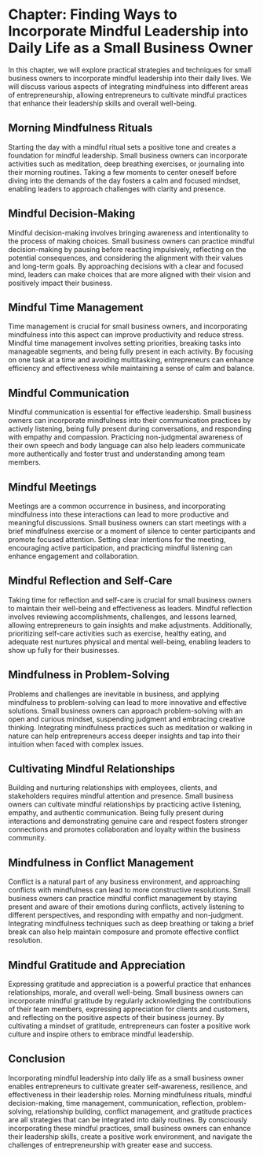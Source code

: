 Chapter: Finding Ways to Incorporate Mindful Leadership into Daily Life as a Small Business Owner
=================================================================================================

In this chapter, we will explore practical strategies and techniques for small business owners to incorporate mindful leadership into their daily lives. We will discuss various aspects of integrating mindfulness into different areas of entrepreneurship, allowing entrepreneurs to cultivate mindful practices that enhance their leadership skills and overall well-being.

Morning Mindfulness Rituals
---------------------------

Starting the day with a mindful ritual sets a positive tone and creates a foundation for mindful leadership. Small business owners can incorporate activities such as meditation, deep breathing exercises, or journaling into their morning routines. Taking a few moments to center oneself before diving into the demands of the day fosters a calm and focused mindset, enabling leaders to approach challenges with clarity and presence.

Mindful Decision-Making
-----------------------

Mindful decision-making involves bringing awareness and intentionality to the process of making choices. Small business owners can practice mindful decision-making by pausing before reacting impulsively, reflecting on the potential consequences, and considering the alignment with their values and long-term goals. By approaching decisions with a clear and focused mind, leaders can make choices that are more aligned with their vision and positively impact their business.

Mindful Time Management
-----------------------

Time management is crucial for small business owners, and incorporating mindfulness into this aspect can improve productivity and reduce stress. Mindful time management involves setting priorities, breaking tasks into manageable segments, and being fully present in each activity. By focusing on one task at a time and avoiding multitasking, entrepreneurs can enhance efficiency and effectiveness while maintaining a sense of calm and balance.

Mindful Communication
---------------------

Mindful communication is essential for effective leadership. Small business owners can incorporate mindfulness into their communication practices by actively listening, being fully present during conversations, and responding with empathy and compassion. Practicing non-judgmental awareness of their own speech and body language can also help leaders communicate more authentically and foster trust and understanding among team members.

Mindful Meetings
----------------

Meetings are a common occurrence in business, and incorporating mindfulness into these interactions can lead to more productive and meaningful discussions. Small business owners can start meetings with a brief mindfulness exercise or a moment of silence to center participants and promote focused attention. Setting clear intentions for the meeting, encouraging active participation, and practicing mindful listening can enhance engagement and collaboration.

Mindful Reflection and Self-Care
--------------------------------

Taking time for reflection and self-care is crucial for small business owners to maintain their well-being and effectiveness as leaders. Mindful reflection involves reviewing accomplishments, challenges, and lessons learned, allowing entrepreneurs to gain insights and make adjustments. Additionally, prioritizing self-care activities such as exercise, healthy eating, and adequate rest nurtures physical and mental well-being, enabling leaders to show up fully for their businesses.

Mindfulness in Problem-Solving
------------------------------

Problems and challenges are inevitable in business, and applying mindfulness to problem-solving can lead to more innovative and effective solutions. Small business owners can approach problem-solving with an open and curious mindset, suspending judgment and embracing creative thinking. Integrating mindfulness practices such as meditation or walking in nature can help entrepreneurs access deeper insights and tap into their intuition when faced with complex issues.

Cultivating Mindful Relationships
---------------------------------

Building and nurturing relationships with employees, clients, and stakeholders requires mindful attention and presence. Small business owners can cultivate mindful relationships by practicing active listening, empathy, and authentic communication. Being fully present during interactions and demonstrating genuine care and respect fosters stronger connections and promotes collaboration and loyalty within the business community.

Mindfulness in Conflict Management
----------------------------------

Conflict is a natural part of any business environment, and approaching conflicts with mindfulness can lead to more constructive resolutions. Small business owners can practice mindful conflict management by staying present and aware of their emotions during conflicts, actively listening to different perspectives, and responding with empathy and non-judgment. Integrating mindfulness techniques such as deep breathing or taking a brief break can also help maintain composure and promote effective conflict resolution.

Mindful Gratitude and Appreciation
----------------------------------

Expressing gratitude and appreciation is a powerful practice that enhances relationships, morale, and overall well-being. Small business owners can incorporate mindful gratitude by regularly acknowledging the contributions of their team members, expressing appreciation for clients and customers, and reflecting on the positive aspects of their business journey. By cultivating a mindset of gratitude, entrepreneurs can foster a positive work culture and inspire others to embrace mindful leadership.

Conclusion
----------

Incorporating mindful leadership into daily life as a small business owner enables entrepreneurs to cultivate greater self-awareness, resilience, and effectiveness in their leadership roles. Morning mindfulness rituals, mindful decision-making, time management, communication, reflection, problem-solving, relationship building, conflict management, and gratitude practices are all strategies that can be integrated into daily routines. By consciously incorporating these mindful practices, small business owners can enhance their leadership skills, create a positive work environment, and navigate the challenges of entrepreneurship with greater ease and success.
